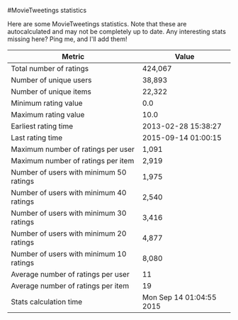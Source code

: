 #MovieTweetings statistics

Here are some MovieTweetings statistics. Note that these are autocalculated and may not be completely up to date. Any interesting stats missing here? Ping me, and I'll add them!

Metric | Value
--- | ---
Total number of ratings                 | 424,067
Number of unique users                  | 38,893
Number of unique items                  | 22,322
Minimum rating value                    | 0.0
Maximum rating value                    | 10.0
Earliest rating time                    | 2013-02-28 15:38:27
Last rating time                        | 2015-09-14 01:00:15
Maximum number of ratings per user      | 1,091
Maximum number of ratings per item      | 2,919
Number of users with minimum 50 ratings | 1,975
Number of users with minimum 40 ratings | 2,540
Number of users with minimum 30 ratings | 3,416
Number of users with minimum 20 ratings | 4,877
Number of users with minimum 10 ratings | 8,080
Average number of ratings per user      | 11
Average number of ratings per item      | 19
Stats calculation time                  | Mon Sep 14 01:04:55 2015

